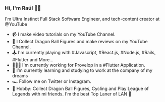 ### Hi, I'm Raúl 👋🏼

I'm Ultra Instinct Full Stack Software Engineer, and tech-content creator at @YouTube

- 📹 I make video tutorials on my YouTube Channel.
- 🐉 I Collect Dragon Ball Figures and make reviews on my YouTube Channel.
- 🕹️ I'm currently playing with #Javascript, #React.js, #Node.js, #Rails, #Flutter and More...
- 👨🏻‍💻 I'm currently working for Provelop in a #Flutter Application.
- 🌱 I’m currently learning and studying to work at the company of my dreams
- 🏎️ Follow me on Twitter or Instagram.
- 👾 Hobby: Collect Dragon Ball Figures, Cycling and Play League of Legends with mi friends. I'm the best Top Laner of LAN 🤭
